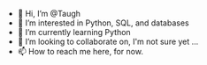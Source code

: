 - 👋 Hi, I’m @Taugh
- 👀 I’m interested in Python, SQL, and databases
- 🌱 I’m currently learning Python
- 💞️ I’m looking to collaborate on, I'm not sure yet ...
- 📫 How to reach me here, for now.

<!---
Taugh/Taugh is a ✨ special ✨ repository because its `README.md` (this file) appears on your GitHub profile.
You can click the Preview link to take a look at your changes.
--->
